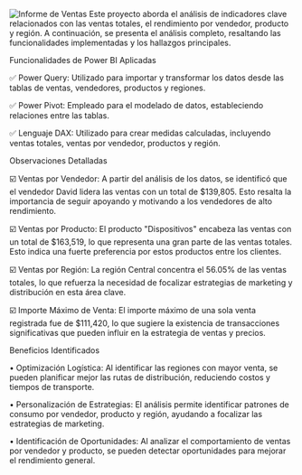 ![Informe de Ventas](https://github.com/user-attachments/assets/c8479a41-a3ab-4cfb-b87f-5203f4fe6385)
Este proyecto aborda el análisis de indicadores clave relacionados con las ventas totales, el rendimiento por vendedor, producto y región. 
A continuación, se presenta el análisis completo, resaltando las funcionalidades implementadas y los hallazgos principales.

Funcionalidades de Power BI Aplicadas 


✅ Power Query: Utilizado para importar y transformar los datos desde las tablas de ventas, vendedores, productos y regiones.


✅ Power Pivot: Empleado para el modelado de datos, estableciendo relaciones entre las tablas.


✅ Lenguaje DAX: Utilizado para crear medidas calculadas, incluyendo ventas totales, ventas por vendedor, productos y región.

Observaciones Detalladas 

☑️ Ventas por Vendedor: A partir del análisis de los datos, se identificó que el vendedor David lidera las ventas con un total de $139,805. Esto resalta la importancia de seguir apoyando y motivando a los vendedores de alto rendimiento.

☑️ Ventas por Producto: El producto "Dispositivos" encabeza las ventas con un total de $163,519, lo que representa una gran parte de las ventas totales. Esto indica una fuerte preferencia por estos productos entre los clientes.

☑️ Ventas por Región: La región Central concentra el 56.05% de las ventas totales, lo que refuerza la necesidad de focalizar estrategias de marketing y distribución en esta área clave.

☑️ Importe Máximo de Venta: El importe máximo de una sola venta registrada fue de $111,420, lo que sugiere la existencia de transacciones significativas que pueden influir en la estrategia de ventas y precios.

Beneficios Identificados 

• Optimización Logística: Al identificar las regiones con mayor venta, se pueden planificar mejor las rutas de distribución, reduciendo costos y tiempos de transporte. 

• Personalización de Estrategias: El análisis permite identificar patrones de consumo por vendedor, producto y región, ayudando a focalizar las estrategias de marketing. 

• Identificación de Oportunidades: Al analizar el comportamiento de ventas por vendedor y producto, se pueden detectar oportunidades para mejorar el rendimiento general.



